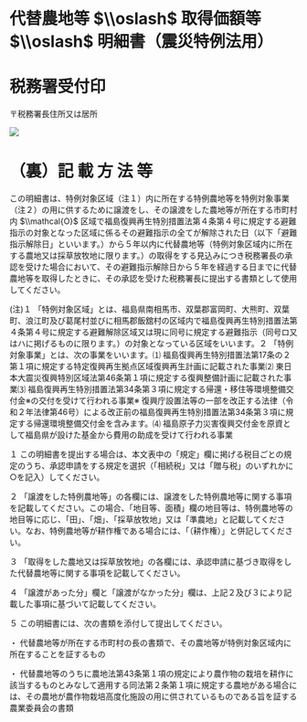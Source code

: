 # 代替農地等 $\\oslash$ 取得価額等 $\\oslash$ 明細書（震災特例法用）

# 税務署受付印

〒税務署長住所又は居所

![](https://www.nta.go.jp/tmp/9190917a-78b5-40aa-ab8e-d9ae75f453fb/images/1f8b56c293ed01f95dba32ce7a82a3ebebc2ee57bf8c0714ce704ff62d1cc5bb.jpg)

# （裏）記 載 方 法 等

この明細書は、特例対象区域（注１）内に所在する特例農地等を特例対象事業（注２）の用に供するために譲渡をし、その譲渡をした農地等が所在する市町村内 $\\mathcal{O}$ 区域で福島復興再生特別措置法第４条第４号に規定する避難指示の対象となった区域に係るその避難指示の全てが解除された日（以下「避難指示解除日」といいます。）から５年以内に代替農地等（特例対象区域内に所在する農地又は採草放牧地に限ります。）の取得をする見込みにつき税務署長の承認を受けた場合において、その避難指示解除日から５年を経過する日までに代替農地等を取得したときに、その承認を受けた税務署長に提出する書類として使用してください。

(注)１ 「特例対象区域」とは、福島県南相馬市、双葉郡富岡町、大熊町、双葉町、浪江町及び葛尾村並びに相馬郡飯舘村の区域内で福島復興再生特別措置法第４条第４号に規定する避難解除区域又は現に同号に規定する避難指示（同号ロ又はハに掲げるものに限ります。）の対象となっている区域をいいます。２ 「特例対象事業」とは、次の事業をいいます。⑴ 福島復興再生特別措置法第17条の２第１項に規定する特定復興再生拠点区域復興再生計画に記載された事業⑵ 東日本大震災復興特別区域法第46条第１項に規定する復興整備計画に記載された事業⑶ 福島復興再生特別措置法第34条第３項に規定する帰還・移住等環境整備交付金※の交付を受けて行われる事業※ 復興庁設置法等の一部を改正する法律（令和２年法律第46号）による改正前の福島復興再生特別措置法第34条第３項に規定する帰還環境整備交付金を含みます。⑷ 福島原子力災害復興交付金を原資として福島県が設けた基金から費用の助成を受けて行われる事業

１ この明細書を提出する場合は、本文表中の「規定」欄に掲げる税目ごとの規定のうち、承認申請をする規定を選択（「相続税」又は「贈与税」のいずれかに○を記入）してください。

２ 「譲渡をした特例農地等」の各欄には、譲渡をした特例農地等に関する事項を記載してください。この場合、「地目等、面積」欄の地目等は、特例農地等の地目等に応じ、「田」、「畑」、「採草放牧地」又は「準農地」と記載してください。なお、特例農地等が耕作権である場合には、「（耕作権）」と併記してください。

３ 「取得をした農地又は採草放牧地」の各欄には、承認申請に基づき取得をした代替農地等に関する事項を記載してください。

４ 「譲渡があった分」欄と「譲渡がなかった分」欄は、上記２及び３により記載した事項に基づいて記載してください。

５ この明細書には、次の書類を添付して提出してください。

・ 代替農地等が所在する市町村の長の書類で、その農地等が特例対象区域内に所在することを証するもの

・ 代替農地等のうちに農地法第43条第１項の規定により農作物の栽培を耕作に該当するものとみなして適用する同法第２条第１項に規定する農地がある場合には、その農地が農作物栽培高度化施設の用に供されているものである旨を証する農業委員会の書類